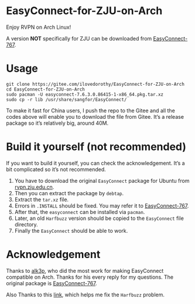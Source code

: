 # EasyConnect-for-ZJU-on-Arch
Enjoy RVPN on Arch Linux! 

A version **NOT** specifically for ZJU can be downloaded from [EasyConnect-767](https://github.com/alk3p/EasyConnect-767).

# Usage

```shell
git clone https://gitee.com/ilovedorothy/EasyConnect-for-ZJU-on-Arch
cd EasyConnect-for-ZJU-on-Arch
sudo pacman -U easyconnect-7.6.3.0.86415-1-x86_64.pkg.tar.xz
sudo cp -r lib /usr/share/sangfor/EasyConnect/
```

To make it fast for China users, I push the repo to the Gitee and all the codes above will enable you to download the file from Gitee. It’s a release package so it’s relatively big, around 40M. 

# Build it yourself (not recommended)

If you want to build it yourself, you can check the acknowledgement. It’s a bit complicated so it’s not recommended. 

1. You have to download the original `EasyConnect` package for Ubuntu from [rvpn.zju.edu.cn](rvpn.zju.edu.cn). 
2. Then you can extract the package by `debtap`.
3. Extract the `tar.xz` file. 
4. Errors in `.INSTALL` should be fixed. You may refer it to [EasyConnect-767](https://github.com/alk3p/EasyConnect-767). 
5. After that, the `easyconnect` can be installed via `pacman`. 
6. Later, an old `Harfbuzz` version should be copied to the `EasyConnect` file directory. 
7. Finally the `EasyConnect` should be able to work.

# Acknowledgement

Thanks to [alk3p](https://github.com/alk3p), who did the most work for making EasyConnect compatible on Arch. Thanks for his every reply for my questions. The original package is [EasyConnect-767](https://github.com/alk3p/EasyConnect-767).

Also Thanks to this [link](https://zzzmh.cn/single?id=93), which helps me fix the `Harfbuzz` problem. 

